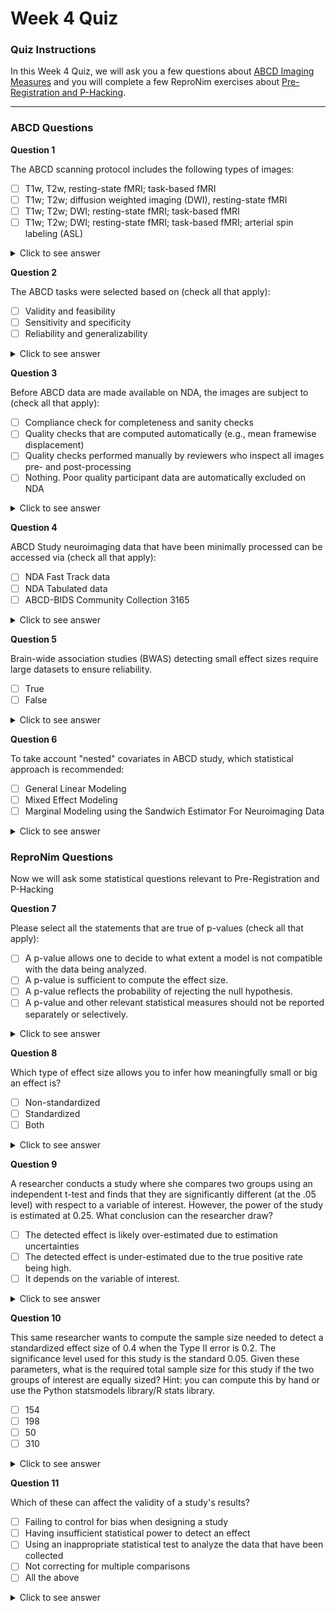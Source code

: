 # Week 4 Quiz 

### Quiz Instructions

In this Week 4 Quiz, we will ask you a few questions about [ABCD Imaging Measures](https://youtu.be/I7Y6jmDMDlE) and you will complete a few ReproNim exercises about [Pre-Registration and P-Hacking](https://youtu.be/Bz8_AVXI5c8).

*** 

### ABCD Questions 

**Question 1**

The ABCD scanning protocol includes the following types of images:

- [ ] T1w, T2w, resting-state fMRI; task-based fMRI
- [ ] T1w; T2w; diffusion weighted imaging (DWI), resting-state fMRI
- [ ] T1w; T2w; DWI; resting-state fMRI; task-based fMRI
- [ ] T1w; T2w; DWI; resting-state fMRI; task-based fMRI; arterial spin labeling (ASL) 

<details>
<summary>Click to see answer</summary>

T1w; T2w; DWI; resting-state fMRI; task-based fMRI

***

</details>

**Question 2**

The ABCD tasks were selected based on (check all that apply):

- [ ] Validity and feasibility
- [ ] Sensitivity and specificity
- [ ] Reliability and generalizability

<details>
<summary>Click to see answer</summary>

Validity and feasibility

Sensitivity and specificity

Reliability and generalizability

***

</details>


**Question 3**

Before ABCD data are made available on NDA, the images are subject to (check all that apply):

- [ ] Compliance check for completeness and sanity checks
- [ ] Quality checks that are computed automatically (e.g., mean framewise displacement)
- [ ] Quality checks performed manually by reviewers who inspect all images pre- and post-processing
- [ ] Nothing. Poor quality participant data are automatically excluded on NDA

<details>
<summary>Click to see answer</summary>

Compliance check for completeness and sanity checks

Quality checks that are computed automatically (e.g., mean framewise displacement)

Quality checks performed manually by reviewers who inspect all images pre- and post-processing

***

</details>

**Question 4**

ABCD Study neuroimaging data that have been minimally processed can be accessed via (check all that apply):

- [ ] NDA Fast Track data
- [ ] NDA Tabulated data
- [ ] ABCD-BIDS Community Collection 3165

<details>
<summary>Click to see answer</summary>

NDA Tabulated data

ABCD-BIDS Community Collection 3165

***

</details>


**Question 5**

Brain-wide association studies (BWAS) detecting small effect sizes require large datasets to ensure reliability.

- [ ] True
- [ ] False

<details>
<summary>Click to see answer</summary>

True

***

</details>

**Question 6**

To take account "nested" covariates in ABCD study, which statistical approach is recommended:

- [ ] General Linear Modeling
- [ ] Mixed Effect Modeling
- [ ] Marginal Modeling using the Sandwich Estimator For Neuroimaging Data

<details>
<summary>Click to see answer</summary>

Marginal Modeling using the Sandwich Estimator For Neuroimaging Data

***

</details>

### ReproNim Questions 

Now we will ask some statistical questions relevant to Pre-Registration and P-Hacking

**Question 7**

Please select all the statements that are true of p-values (check all that apply):

- [ ] A p-value allows one to decide to what extent a model is not compatible with the data being analyzed.
- [ ] A p-value is sufficient to compute the effect size.
- [ ] A p-value reflects the probability of rejecting the null hypothesis.
- [ ] A p-value and other relevant statistical measures should not be reported separately or selectively.

<details>
<summary>Click to see answer</summary>

A p-value allows one to decide to what extent a model is not compatible with the data being analyzed.

A p-value and other relevant statistical measures should not be reported separately or selectively.

*** 
</details>

**Question 8**

Which type of effect size allows you to infer how meaningfully small or big an effect is?

- [ ] Non-standardized
- [ ] Standardized
- [ ] Both

<details>
<summary>Click to see answer</summary>

Standardized

*** 
</details>

**Question 9**

A researcher conducts a study where she compares two groups using an independent t-test and finds that they are significantly different (at the .05 level) with respect to a variable of interest. However, the power of the study is estimated at 0.25. What conclusion can the researcher draw?

- [ ] The detected effect is likely over-estimated due to estimation uncertainties
- [ ] The detected effect is under-estimated due to the true positive rate being high.
- [ ] It depends on the variable of interest.

<details>
<summary>Click to see answer</summary>

The detected effect is likely over-estimated due to estimation uncertainties

*** 
</details>

**Question 10**

This same researcher wants to compute the sample size needed to detect a standardized effect size of 0.4 when the Type II error is 0.2. The significance level used for this study is the standard 0.05. Given these parameters, what is the required total sample size for this study if the two groups of interest are equally sized? Hint: you can compute this by hand or use the Python statsmodels library/R stats library. 

- [ ] 154
- [ ] 198
- [ ] 50
- [ ] 310

<details>
<summary>Click to see answer</summary>

Both R and Python can be used to solve this problem and get the answer for the sample size of ONE of the groups, i.e. to get the final answer, we need to multiply the answer by two since we know the groups are equally sized. 

**Solution in Python**

```
> from statsmodels.stats.power import tt_ind_solve_power
> tt_ind_solve_power(effect_size=0.4, alpha=0.05, power=0.8, alternative='two-sided')
99.08032683981143
```

Note: The [statsmodels](https://www.statsmodels.org/stable/index.html) package is a really handy Python library for all sorts of statistical modelling. The `tt_ind_solve_power` function allows you to solve for any parameter 
of the power of a two sample t-test so long as the other parameters are provided. As with the analogous R function, the value returned for `n` is the sample size for one of the groups.

**Solution in R**
```
> library(pwr)
> pwr.t.test(d=0.4, power=0.8, sig.level=0.05)
    Two-sample t test power calculation 
            n = 99.08032
            d = 0.4
    sig.level = 0.05
            power = 0.8
    alternative = two.sided
NOTE: n is number in *each* group
```

Note: In R the `pwr` library can be used in much the same way that the `stats.power` submodule from `statsmodels` is used. 

*** 
</details>

**Question 11**

Which of these can affect the validity of a study's results?

- [ ] Failing to control for bias when designing a study
- [ ] Having insufficient statistical power to detect an effect
- [ ] Using an inappropriate statistical test to analyze the data that have been collected
- [ ] Not correcting for multiple comparisons
- [ ] All the above

<details>
<summary>Click to see answer</summary>

All the above

*** 
</details>
